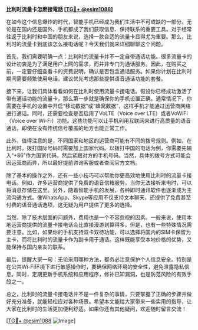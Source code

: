 **比利时流量卡怎麽接電話 [[TG💪+ @esim1088](https://t.me/s/esim1088)]**

在如今这个信息爆炸的时代，智能手机已经成为我们生活中不可或缺的一部分。无论是在国内还是国外，手机都成了我们获取信息、保持联系的重要工具。对于经常往返于比利时和中国的朋友来说，选择一款合适的流量卡显得尤为重要。那么，比利时的流量卡到底该怎么接电话呢？今天我们就来详细聊聊这个问题。

首先，我们需要明确一点：比利时的流量卡并不一定自带通话功能。很多流量卡的设计初衷是为了满足用户上网的需求，而并非专门为通话服务。因此，在购买之前，一定要仔细查看卡的资费说明，确认是否包含通话服务。如果你计划在比利时期间需要频繁使用电话，建议优先考虑那些提供语音通话功能的套餐。

接下来，让我们具体看看如何在比利时使用流量卡接电话。假设你已经成功激活了带有通话功能的流量卡，那么第一步就是确保你的手机设置正确。通常情况下，你需要在手机的设置中开启“移动数据”或“蜂窝数据”，这样手机才能通过运营商网络进行通话。同时，还需要检查是否启用了VoLTE（Voice over LTE）或者VoWiFi（Voice over Wi-Fi）功能。这些功能可以让手机利用互联网来进行高质量的语音通话，即使在没有传统信号覆盖的地方也能正常工作。

此外，值得注意的是，不同国家和地区的运营商可能有不同的拨号规则。例如，在比利时，拨打国际号码时需要加上国家代码。以拨打中国的电话为例，你需要先输入“+86”作为国家代码，然后紧跟对方的手机号码。当然，具体的拨号方式可能会因运营商而异，所以最好提前咨询客服或者查阅官方文档。

除了基本的操作之外，还有一些小技巧可以帮助你更高效地使用比利时的流量卡接电话。例如，许多运营商提供了免费的语音信箱服务，当你无法接听来电时，可以将消息存储在这里。另外，随着智能手机的发展，各种即时通讯软件也逐渐成为主流沟通方式。像WhatsApp、Skype等应用不仅支持文本聊天，还提供了免费甚至付费的语音通话选项，这无疑为用户提供了更多的选择。

当然，除了技术层面的问题外，费用也是一个不容忽视的因素。一般来说，使用本地运营商提供的流量卡接电话会比直接漫游划算得多。但是，也有一些特殊情况需要注意。比如，如果你的手机支持双卡双待功能，可以选择将国内的SIM卡保留为主卡，而将比利时的流量卡作为副卡用于通话。这样既能享受本地价格的优势，又能保持与国内亲友的联系。

最后，提醒大家一句：无论采用哪种方法，都务必注意保护个人信息安全。特别是在公共Wi-Fi环境下进行敏感操作时，要确保网络环境的安全性，避免泄露隐私信息。同时，定期更新手机系统和应用程序，修补已知漏洞，也是防范风险的有效手段之一。

总之，比利时的流量卡接电话并不是一件复杂的事情，只要掌握了正确的步骤并做好充分准备，就能轻松应对各种场景。希望本文能给大家带来一些实用的指导，让大家在比利时的生活更加便利舒适。如果你还有其他疑问，欢迎随时留言交流！

[[TG💪+ @esim1088](https://t.me/s/esim1088) ![Image](https://i.postimg.cc/4NQfJmqS/Snipaste-2025-05-13-00-14-12.png)]